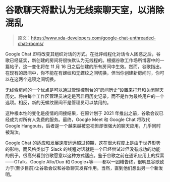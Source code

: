 # 谷歌聊天将默认为无线索聊天室，以消除混乱

> 原文：<https://www.xda-developers.com/google-chat-unthreaded-chat-rooms/>

Google Chat 即将改变其组织对话的方式。在批评线程化对话令人困惑之后，谷歌已经证实，新创建的房间将很快默认为无线程的。根据谷歌工作场所博客中的一篇帖子，这一变化将在 11 月 16 日之后创建的所有房间中生效。然而，谷歌指出，在现有的房间中，你不能在有螺纹和无螺纹之间切换，但当你创建新房间时，你可以在这两个选项之间切换。

无线索房间的一个优点是可以通过管理控制台的“房间历史”设置来打开和关闭聊天历史。将由每个工作区管理员决定是否启用历史记录，而不是作为最终用户的一个选项。相反，新的无螺纹房间不是管理员可以禁用的。

这种根本性的变化是疫情的间接结果，在原计划于 2021 年推出之前，谷歌会议已经成为对所有人免费的服务。最终，Google Meet 和 Google Chat 将取代 Google Hangouts，后者是一个越来越被忽视但却很强大的聊天应用，几乎同时被淘汰。

Google Chat 的适应和发展速度远远超过预期，这在很大程度上是由于世界形势的影响，而风格类似于 Slack 的线程对话就是一个已经尝试过但没有成功的功能的例子。很高兴看到谷歌愿意以这种方式适应。鉴于谷歌之前在通讯应用上的探索——GTalk、Google Allo/Duo 和 Google+等——都以一团糟告终，很明显谷歌致力于(至少目前)让谷歌会议和谷歌聊天发挥作用。当然，直到他们想出另一个新发明。
